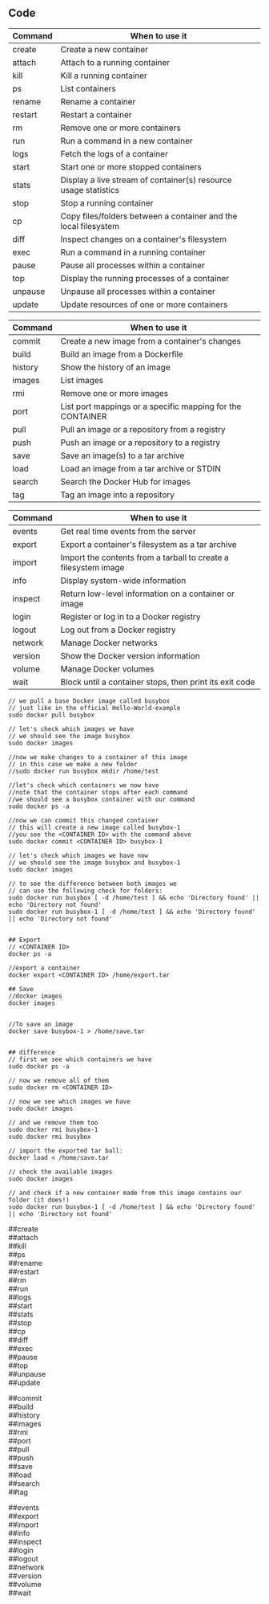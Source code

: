 ## Code





| Command  | When to use it |
| -------- | -------------- |
| create   | Create a new container |
| attach   | Attach to a running container |
| kill     | Kill a running container |
| ps       | List containers |
| rename   | Rename a container |
| restart  | Restart a container |
| rm       | Remove one or more containers |
| run      | Run a command in a new container |
| logs     | Fetch the logs of a container |
| start    | Start one or more stopped containers |
| stats    | Display a live stream of container(s) resource usage statistics |
| stop     | Stop a running container |
| cp       | Copy files/folders between a container and the local filesystem |
| diff     | Inspect changes on a container's filesystem |
| exec     | Run a command in a running container |
| pause    | Pause all processes within a container |
| top      | Display the running processes of a container |
| unpause  | Unpause all processes within a container |
| update   | Update resources of one or more containers |


| Command  | When to use it |
| -------- | -------------- |
| commit   | Create a new image from a container's changes | 
| build    | Build an image from a Dockerfile |
| history  | Show the history of an image |
| images   | List images |
| rmi      | Remove one or more images |
| port     | List port mappings or a specific mapping for the CONTAINER |
| pull     | Pull an image or a repository from a registry |
| push     | Push an image or a repository to a registry |
| save     | Save an image(s) to a tar archive |
| load     | Load an image from a tar archive or STDIN |
| search   | Search the Docker Hub for images |
| tag      | Tag an image into a repository |

| Command  | When to use it |
| -------- | -------------- |
| events   | Get real time events from the server |
| export   | Export a container's filesystem as a tar archive |
| import   | Import the contents from a tarball to create a filesystem image |
| info     | Display system-wide information |
| inspect  | Return low-level information on a container or image |
| login    | Register or log in to a Docker registry |
| logout   | Log out from a Docker registry |
| network  | Manage Docker networks |
| version  | Show the Docker version information |
| volume   | Manage Docker volumes |
| wait     | Block until a container stops, then print its exit code |


```
// we pull a base Docker image called busybox
// just like in the official Hello-World-example
sudo docker pull busybox
 
// let's check which images we have 
// we should see the image busybox
sudo docker images
 
//now we make changes to a container of this image
// in this case we make a new folder
//sudo docker run busybox mkdir /home/test
 
//let's check which containers we now have
//note that the container stops after each command
//we should see a busybox container with our command
sudo docker ps -a
 
//now we can commit this changed container
// this will create a new image called busybox-1
//you see the <CONTAINER ID> with the command above
sudo docker commit <CONTAINER ID> busybox-1
 
// let's check which images we have now
// we should see the image busybox and busybox-1
sudo docker images
 
// to see the difference between both images we
// can use the following check for folders:
sudo docker run busybox [ -d /home/test ] && echo 'Directory found' || echo 'Directory not found'
sudo docker run busybox-1 [ -d /home/test ] && echo 'Directory found' || echo 'Directory not found'


## Export
// <CONTAINER ID>
docker ps -a

//export a container 
docker export <CONTAINER ID> /home/export.tar

## Save
//docker images
docker images


//To save an image
docker save busybox-1 > /home/save.tar


## difference
// first we see which containers we have
sudo docker ps -a
 
// now we remove all of them
sudo docker rm <CONTAINER ID>
 
// now we see which images we have
sudo docker images
 
// and we remove them too
sudo docker rmi busybox-1
sudo docker rmi busybox

// import the exported tar ball:
docker load < /home/save.tar

// check the available images
sudo docker images

// and check if a new container made from this image contains our folder (it does!)
sudo docker run busybox-1 [ -d /home/test ] && echo 'Directory found' || echo 'Directory not found'
```

##create   
##attach   
##kill     	
##ps       	
##rename   	
##restart  	
##rm       	
##run      	
##logs     	
##start    
##stats    
##stop     
##cp       
##diff     
##exec     
##pause    
##top      
##unpause  
##update   

##commit   
##build    
##history  
##images   
##rmi      
##port     
##pull     
##push     
##save     
##load     
##search   
##tag      

##events   
##export   
##import   
##info     
##inspect  
##login    
##logout   
##network  
##version  
##volume   	
##wait     	
